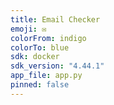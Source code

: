 ```yaml
---
title: Email Checker
emoji: ✉️
colorFrom: indigo
colorTo: blue
sdk: docker
sdk_version: "4.44.1"
app_file: app.py
pinned: false
---
```


